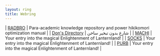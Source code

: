 ```yaml
---
layout: ring
title: Webring
---
```


| [RADBRO](http://reisen.netlify.app/) | Para-academic knowledge repository and power hikikomori optimization manual |
| [Don's Directory](http://dons.directory/) | شارع بدون تبخير ساخن |
| [MACHI](https://x.com/_machi47?s=21) | Your entry into the magical Enlightenment of Lanternland! |
| [SOCKS](https://linktr.ee/socksironed) | Your entry into the magical Enlightenment of Lanternland! |
| [PURB](https://x.com/purrblind1?s=21) | Your entry into the magical Enlightenment of Lanternland! |
